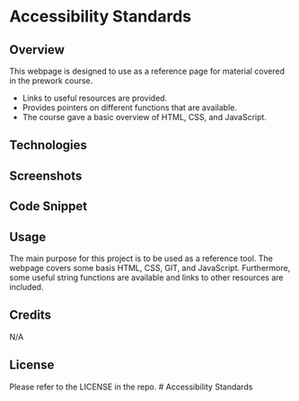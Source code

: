 # Accessibility Standards 

## Overview 

This webpage is designed to use as a reference page for material covered in the prework course.

- Links to useful resources are provided.
- Provides pointers on different functions that are available. 
- The course gave a basic overview of HTML, CSS, and JavaScript.

## Technologies

## Screenshots

## Code Snippet

## Usage

The main purpose for this project is to be used as a reference tool. The webpage covers some basis HTML, CSS, GIT, and JavaScript. Furthermore, some useful string functions are available and links to other resources are included.

## Credits

N/A

## License

Please refer to the LICENSE in the repo. # Accessibility Standards 
